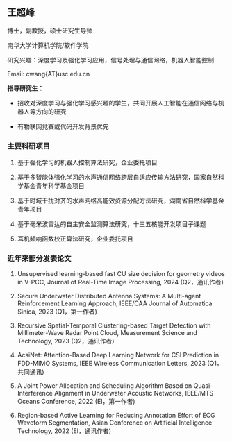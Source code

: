 ## **王超峰**

博士，副教授，硕士研究生导师

南华大学计算机学院/软件学院

研究兴趣：深度学习及强化学习应用，信号处理与通信网络，机器人智能控制

Email: cwang{AT}usc.edu.cn

**指导研究生：**

- 招收对深度学习与强化学习感兴趣的学生，共同开展人工智能在通信网络与机器人等方向的研究

- 有物联网竞赛或代码开发背景优先

### **主要科研项目**

1. 基于强化学习的机器人控制算法研究，企业委托项目

2. 基于多智能体强化学习的水声通信网络跨层自适应传输方法研究，国家自然科学基金青年科学基金项目

3. 基于时域干扰对齐的水声网络高能效资源分配方法研究，湖南省自然科学基金青年项目

4. 基于毫米波雷达的自主安全监测算法研究，十三五核能开发项目子课题

5. 耳机频响函数校正算法研究，企业委托项目


### **近年来部分发表论文**

1. Unsupervised learning-based fast CU size decision for geometry videos in V-PCC, Journal of Real-Time Image Processing, 2024 (Q2，通讯作者)

1. Secure Underwater Distributed Antenna Systems: A Multi-agent Reinforcement Learning Approach, IEEE/CAA Journal of Automatica Sinica, 2023 (Q1，第一作者)

2. Recursive Spatial-Temporal Clustering-based Target Detection with Millimeter-Wave Radar Point Cloud, Measurement Science and Technology, 2023 (Q2，通讯作者)

3. AcsiNet: Attention-Based Deep Learning Network for CSI Prediction in FDD-MIMO Systems, IEEE Wireless Communication Letters, 2023 (Q1，共同通讯)

4. A Joint Power Allocation and Scheduling Algorithm Based on Quasi-Interference Alignment in Underwater Acoustic Networks, IEEE/MTS Oceans Conference, 2022 (EI，第一作者)

5. Region-based Active Learning for Reducing Annotation Effort of ECG Waveform Segmentation, Asian Conference on Artificial Intelligence Technology, 2022 (EI，通讯作者)


